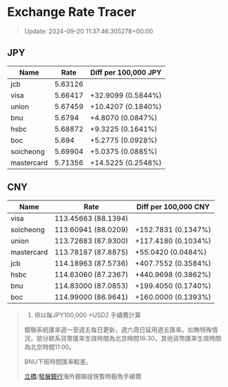# Exchange Rate Tracer

> Update: 2024-09-20 11:37:46.305278+00:00

## JPY

| Name       |    Rate | Diff per 100,000 JPY   |
|------------|---------|------------------------|
| jcb        | 5.63126 |                        |
| visa       | 5.66417 | +32.9099 (0.5844%)     |
| union      | 5.67459 | +10.4207 (0.1840%)     |
| bnu        | 5.6794  | +4.8070 (0.0847%)      |
| hsbc       | 5.68872 | +9.3225 (0.1641%)      |
| boc        | 5.694   | +5.2775 (0.0928%)      |
| soicheong  | 5.69904 | +5.0375 (0.0885%)      |
| mastercard | 5.71356 | +14.5225 (0.2548%)     |

## CNY

| Name       | Rate                | Diff per 100,000 CNY   |
|------------|---------------------|------------------------|
| visa       | 113.45663	(88.1394) |                        |
| soicheong  | 113.60941	(88.0209) | +152.7831 (0.1347%)    |
| union      | 113.72683	(87.9300) | +117.4180 (0.1034%)    |
| mastercard | 113.78187	(87.8875) | +55.0420 (0.0484%)     |
| jcb        | 114.18963	(87.5736) | +407.7552 (0.3584%)    |
| hsbc       | 114.63060	(87.2367) | +440.9698 (0.3862%)    |
| bnu        | 114.83000	(87.0853) | +199.4050 (0.1740%)    |
| boc        | 114.99000	(86.9641) | +160.0000 (0.1393%)    |


> 1. IB以每JPY100,000 +USD2 手續費計算
>
> 銀聯系統匯率週一至週五每日更新，週六周日延用週五匯率。如無特殊情況，部分歐系貨幣匯率生效時間為北京時間16:30，其他貨幣匯率生效時間為北京時間11:00。
>
> BNU下班時間匯率較差。
>
> [立橋](https://www.wlbank.com.mo/uploads/ueditor/file/20181211/1544536513900230.pdf)/[發展銀行](https://www.mdb.com.mo/Service_Charges_20230728.pdf)海外銀聯提現暫時豁免手續費

